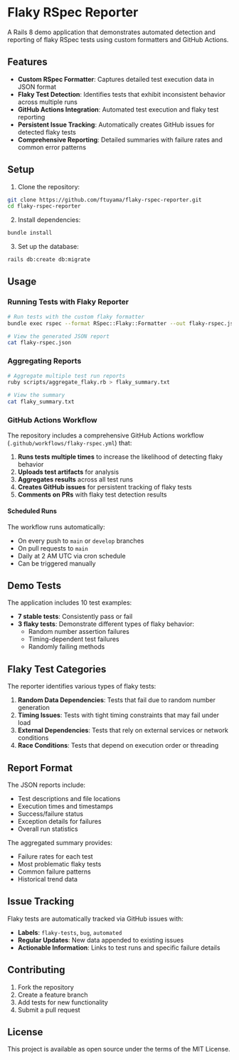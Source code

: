 # Flaky RSpec Reporter

A Rails 8 demo application that demonstrates automated detection and reporting of flaky RSpec tests using custom formatters and GitHub Actions.

## Features

- **Custom RSpec Formatter**: Captures detailed test execution data in JSON format
- **Flaky Test Detection**: Identifies tests that exhibit inconsistent behavior across multiple runs
- **GitHub Actions Integration**: Automated test execution and flaky test reporting
- **Persistent Issue Tracking**: Automatically creates GitHub issues for detected flaky tests
- **Comprehensive Reporting**: Detailed summaries with failure rates and common error patterns

## Setup

1. Clone the repository:
```bash
git clone https://github.com/ftuyama/flaky-rspec-reporter.git
cd flaky-rspec-reporter
```

2. Install dependencies:
```bash
bundle install
```

3. Set up the database:
```bash
rails db:create db:migrate
```

## Usage

### Running Tests with Flaky Reporter

```bash
# Run tests with the custom flaky formatter
bundle exec rspec --format RSpec::Flaky::Formatter --out flaky-rspec.json

# View the generated JSON report
cat flaky-rspec.json
```

### Aggregating Reports

```bash
# Aggregate multiple test run reports
ruby scripts/aggregate_flaky.rb > flaky_summary.txt

# View the summary
cat flaky_summary.txt
```

### GitHub Actions Workflow

The repository includes a comprehensive GitHub Actions workflow (`.github/workflows/flaky-rspec.yml`) that:

1. **Runs tests multiple times** to increase the likelihood of detecting flaky behavior
2. **Uploads test artifacts** for analysis
3. **Aggregates results** across all test runs
4. **Creates GitHub issues** for persistent tracking of flaky tests
5. **Comments on PRs** with flaky test detection results

#### Scheduled Runs

The workflow runs automatically:
- On every push to `main` or `develop` branches
- On pull requests to `main`
- Daily at 2 AM UTC via cron schedule
- Can be triggered manually

## Demo Tests

The application includes 10 test examples:
- **7 stable tests**: Consistently pass or fail
- **3 flaky tests**: Demonstrate different types of flaky behavior:
  - Random number assertion failures
  - Timing-dependent test failures  
  - Randomly failing methods

## Flaky Test Categories

The reporter identifies various types of flaky tests:

1. **Random Data Dependencies**: Tests that fail due to random number generation
2. **Timing Issues**: Tests with tight timing constraints that may fail under load
3. **External Dependencies**: Tests that rely on external services or network conditions
4. **Race Conditions**: Tests that depend on execution order or threading

## Report Format

The JSON reports include:
- Test descriptions and file locations
- Execution times and timestamps
- Success/failure status
- Exception details for failures
- Overall run statistics

The aggregated summary provides:
- Failure rates for each test
- Most problematic flaky tests
- Common failure patterns
- Historical trend data

## Issue Tracking

Flaky tests are automatically tracked via GitHub issues with:
- **Labels**: `flaky-tests`, `bug`, `automated`
- **Regular Updates**: New data appended to existing issues
- **Actionable Information**: Links to test runs and specific failure details

## Contributing

1. Fork the repository
2. Create a feature branch
3. Add tests for new functionality
4. Submit a pull request

## License

This project is available as open source under the terms of the MIT License.
